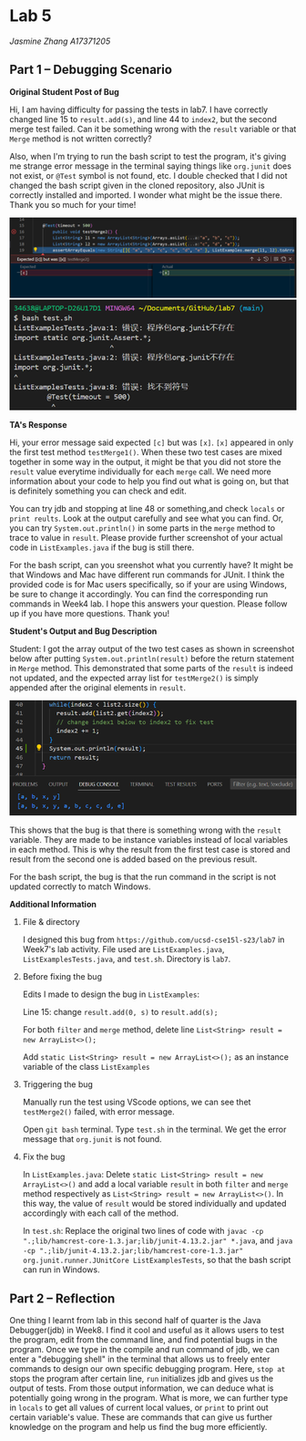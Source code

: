 # Lab 5
*Jasmine Zhang A17371205*

## Part 1 – Debugging Scenario
**Original Student Post of Bug**

Hi, I am having difficulty for passing the tests in lab7. I have correctly changed line 15 to `result.add(s)`, and line 44 to `index2`, but the second merge test failed. Can it be something wrong with the `result` variable or that `Merge` method is not written correctly?

Also, when I'm trying to run the bash script to test the program, it's giving me strange error message in the terminal saying things like `org.junit` does not exist, or `@Test` symbol is not found, etc. I double checked that I did not changed the bash script given in the cloned repository, also JUnit is correctly installed and imported. I wonder what might be the issue there. Thank you so much for your time!

![Image](L5S1.png)
![Image](L5S2.png)

**TA's Response**

Hi, your error message said expected `[c]` but was `[x]`. `[x]` appeared in only the first test method `testMerge1()`. When these two test cases are mixed together in some way in the output, it might be that you did not store the `result` value everytime individually for each `merge` call. We need more information about your code to help you find out what is going on, but that is definitely something you can check and edit. 

You can try jdb and stopping at line 48 or something,and check `locals` or `print reults`. Look at the output carefully and see what you can find. Or, you can try `System.out.println()` in some parts in the `merge` method to trace to value in `result`. Please provide further screenshot of your actual code in `ListExamples.java` if the bug is still there.

For the bash script, can you sreenshot what you currently have? It might be that Windows and Mac have different run commands for JUnit. I think the provided code is for Mac users specifically, so if your are using Windows, be sure to change it accordingly. You can find the corresponding run commands in Week4 lab. I hope this answers your question. Please follow up if you have more questions. Thank you!


**Student's Output and Bug Description**

Student: I got the array output of the two test cases as shown in screenshot below after putting `System.out.println(result)` before the return statement in `Merge` method. This demonstrated that some parts of the `result` is indeed not updated, and the expected array list for `testMerge2()` is simply appended after the original elements in `result`.

![Image](L5S3.png)

This shows that the bug is that there is something wrong with the `result` variable. They are made to be instance variables instead of local variables in each method. This is why the result from the first test case is stored and result from the second one is added based on the previous result. 

For the bash script, the bug is that the run command in the script is not updated correctly to match Windows.

**Additional Information**

1. File & directory

   I designed this bug from `https://github.com/ucsd-cse15l-s23/lab7` in Week7's lab activity. File used are `ListExamples.java`, `ListExamplesTests.java`, and `test.sh`. Directory is `lab7`.

2. Before fixing the bug

   Edits I made to design the bug in `ListExamples`:

   Line 15: change `result.add(0, s)` to `result.add(s);`

   For both `filter` and `merge` method, delete line `List<String> result = new ArrayList<>();`

   Add `static List<String> result = new ArrayList<>();` as an instance variable of the class `ListExamples`

3. Triggering the bug

   Manually run the test using VScode options, we can see thet `testMerge2()` failed, with error message.

   Open `git bash` terminal. Type `test.sh` in the terminal. We get the error message that `org.junit` is not found.

4. Fix the bug

   In `ListExamples.java`:
   Delete `static List<String> result = new ArrayList<>()` and add a local variable `result` in both `filter` and `merge` method respectively as `List<String> result = new ArrayList<>()`. In this way, the value of `result` would be stored individually and updated accordingly with each call of the method.

   In `test.sh`:
   Replace the original two lines of code with `javac -cp ".;lib/hamcrest-core-1.3.jar;lib/junit-4.13.2.jar" *.java`, and `java -cp ".;lib/junit-4.13.2.jar;lib/hamcrest-core-1.3.jar" org.junit.runner.JUnitCore ListExamplesTests`, so that the bash script can run in Windows.

## Part 2 – Reflection
One thing I learnt from lab in this second half of quarter is the Java Debugger(jdb) in Week8. I find it cool and useful as it allows users to test the program, edit from the command line, and find potential bugs in the program. Once we type in the compile and run command of jdb, we can enter a "debugging shell" in the terminal that allows us to freely enter commands to design our own specific debugging program. Here, `stop at` stops the program after certain line, `run` initializes jdb and gives us the output of tests. From those output information, we can deduce what is potentially going wrong in the program. What is more, we can further type in `locals` to get all values of current local values, or `print` to print out certain variable's value. These are commands that can give us further knowledge on the program and help us find the bug more efficiently.
